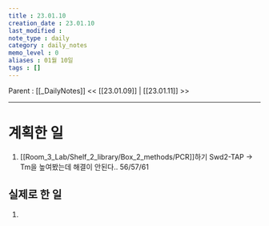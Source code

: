 ```yaml
---
title : 23.01.10
creation_date : 23.01.10
last_modified :
note_type : daily
category : daily_notes
memo_level : 0
aliases : 01월 10일
tags : []
---
```

Parent : [[_DailyNotes]]
<< [[23.01.09]] | [[23.01.11]] >>

---
# 계획한 일

1. [[Room_3_Lab/Shelf_2_library/Box_2_methods/PCR]]하기 Swd2-TAP → Tm을 높여봤는데 해결이 안된다.. 56/57/61

## 실제로 한 일

1. 